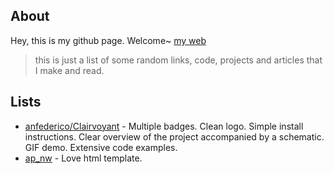 ## About
Hey, this is my github page. Welcome~
[my web](https://zeneight.xyz)
> this is just a list of some random links, code, projects and articles that I make and read.

## Lists
- [anfederico/Clairvoyant](https://github.com/anfederico/Clairvoyant#readme) - Multiple badges. Clean logo. Simple install instructions. Clear overview of the project accompanied by a schematic. GIF demo. Extensive code examples.
- [ap_nw](https://zeneight.github.io/ap_nw) - Love html template.
